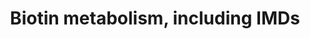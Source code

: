 ---
annotations:
- id: DOID:0080580
  parent: genetic disease
  type: Disease Ontology
  value: 3-Methylcrotonyl-CoA carboxylase 2 deficiency
- id: DOID:3651
  parent: genetic disease
  type: Disease Ontology
  value: pyruvate carboxylase deficiency disease
- id: DOID:0080579
  parent: genetic disease
  type: Disease Ontology
  value: 3-Methylcrotonyl-CoA carboxylase 1 deficiency
- id: PW:0002577
  parent: disease pathway
  type: Pathway Ontology
  value: 3-methylcrotonyl CoA carboxylase 2 deficiency pathway
- id: PW:0002576
  parent: disease pathway
  type: Pathway Ontology
  value: 3-methylcrotonyl CoA carboxylase 1 deficiency pathway
- id: DOID:0050710
  parent: genetic disease
  type: Disease Ontology
  value: 3-Methylcrotonyl-CoA carboxylase deficiency
- id: PW:0000139
  parent: classic metabolic pathway
  type: Pathway Ontology
  value: biotin metabolic pathway
- id: DOID:859
  parent: genetic disease
  type: Disease Ontology
  value: holocarboxylase synthetase deficiency
- id: PW:0002255
  parent: disease pathway
  type: Pathway Ontology
  value: holocarboxylase synthetase deficiency pathway
- id: PW:0002254
  parent: disease pathway
  type: Pathway Ontology
  value: biotinidase deficiency pathway
- id: DOID:856
  parent: genetic disease
  type: Disease Ontology
  value: biotinidase deficiency
- id: PW:0001775
  parent: disease pathway
  type: Pathway Ontology
  value: pyruvate carboxylase deficiency pathway
authors:
- DeSl
- Egonw
- Eweitz
- Finterly
communities:
- IEM
- ONTOX
- RareDiseases
description: An important cofactor for carboxylation reaction is the vitamin Biotin.
  Four carboxylase groups (ACC, MCC, PCC and PC) are activated by binding to biotin
  and forming holocarboxylases, which in turn are responsible for several metabolic
  conversion in the Fatty Acid Synthesis, Leucine catabolism, propanoate metabolism
  and gluconeogenesis. Except for the ACC conversion from acetyl-CoA to malonyl-CoA
  starting the fatty acid synthesis, all other three interactions are connected to
  disorders. Furthermore, one can distinguish two "multiple carboxylase defects" (MCDs),
  which are connected to the conversion of biocytin into biotin (BTD), or unbound
  biotin to one of the apocarboxylases (HCSD).   This pathway was inspired by Chapter
  14 (edition 4) of the book of Blau (ISBN 3642403360 (978-3642403361)).
last-edited: 2021-06-17
ndex: ac49b170-8b74-11eb-9e72-0ac135e8bacf
organisms:
- Homo sapiens
redirect_from:
- /index.php/Pathway:WP5031
- /instance/WP5031
- /instance/WP5031_r122564
revision: r122564
schema-jsonld:
- '@context': https://schema.org/
  '@id': https://wikipathways.github.io/pathways/WP5031.html
  '@type': Dataset
  creator:
    '@type': Organization
    name: WikiPathways
  description: An important cofactor for carboxylation reaction is the vitamin Biotin.
    Four carboxylase groups (ACC, MCC, PCC and PC) are activated by binding to biotin
    and forming holocarboxylases, which in turn are responsible for several metabolic
    conversion in the Fatty Acid Synthesis, Leucine catabolism, propanoate metabolism
    and gluconeogenesis. Except for the ACC conversion from acetyl-CoA to malonyl-CoA
    starting the fatty acid synthesis, all other three interactions are connected
    to disorders. Furthermore, one can distinguish two "multiple carboxylase defects"
    (MCDs), which are connected to the conversion of biocytin into biotin (BTD), or
    unbound biotin to one of the apocarboxylases (HCSD).   This pathway was inspired
    by Chapter 14 (edition 4) of the book of Blau (ISBN 3642403360 (978-3642403361)).
  keywords:
  - 3-methylcrotonyl-COA
  - 3-methylglutaconyl-CoA
  - ACC1(cytosol)
  - ACC2(mitochondrial)
  - Acetyl-CoA
  - Apo-ACC
  - Apo-MCC
  - Apo-PC
  - Apo-PCC
  - Biocytin
  - 'Biotin '
  - Biotin (free pool)
  - Biotinidase (BTD)
  - Dietary and otherprotein-bound biotin
  - HLCS
  - Lysine
  - MCCC1
  - MCCC2
  - Malonyl-CoA
  - PC
  - PCCA
  - PCCB
  - free biotin
  - holo-ACC
  - holo-MCC
  - holo-PC
  - holo-PCC
  - leucine
  - methylmanoyl-CoA
  - oxaloacetate
  - propanoyl-CoA
  - pyruvate
  license: CC0
  name: Biotin metabolism, including IMDs
seo: CreativeWork
title: Biotin metabolism, including IMDs
wpid: WP5031
---